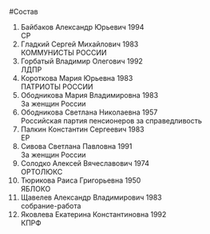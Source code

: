 #Состав
1. Байбаков Александр Юрьевич 1994   
    СР
2. Гладкий Сергей Михайлович 1983   
    КОММУНИСТЫ РОССИИ
3. Горбатый Владимир Олегович 1992   
    ЛДПР
4. Короткова Мария Юрьевна 1983   
    ПАТРИОТЫ РОССИИ
5. Ободникова Мария Владимировна 1983   
    За женщин России
6. Ободникова Светлана Николаевна 1957   
    Российская партия пенсионеров за справедливость
7. Палкин Константин Сергеевич 1983   
    ЕР
8. Сивова Светлана Павловна 1991   
    За женщин России
9. Солодко Алексей Вячеславович 1974   
    ОРТОЛЮКС
10. Тюрикова Раиса Григорьевна 1950   
    ЯБЛОКО
11. Щавелев Александр Владимирович 1983   
    собрание-работа
12. Яковлева Екатерина Константиновна 1992   
    КПРФ

